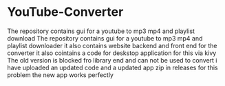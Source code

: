 # YouTube-Converter
The repository contains gui for a youtube to mp3 mp4 and playlist download
The repository contains gui for a youtube to mp3 mp4 and playlist downloader 
it also contains website backend and front end for the converter
it also cointains a code for deskstop application for this via kivy
The old version is blocked fro library end and can not be used to convert
i have uploaded an updated code and a updated app zip in releases for this problem
the new app works perfectly
